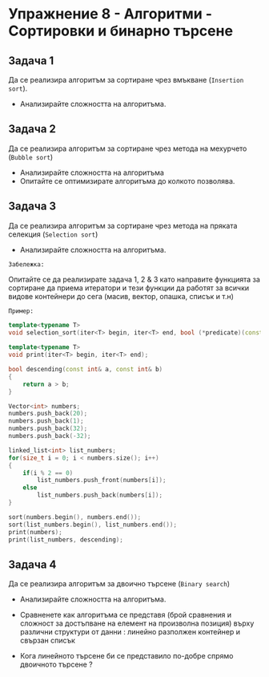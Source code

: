 # Упражнение 8 - Алгоритми - Сортировки и бинарно търсене

## Задача 1
Да се реализира алгоритъм за сортиране чрез вмъкване (`Insertion sort`).

* Анализирайте сложността на алгоритъма.

## Задача 2
Да се реализира алгоритъм за сортиране чрез метода на мехурчето (`Bubble sort`)

* Анализирайте сложността на алгоритъма
* Опитайте се оптимизирате алгоритъма до колкото позволява. 

## Задача 3
Да се реализира алгоритъм за сортиране чрез метода на пряката селекция (`Selection sort`)

* Анализирайте сложността на алгоритъма.

`Забележка:`

Опитайте се да реализирате задача 1, 2 & 3 като направите функцията за сортиране да
приема итератори и тези функции да работят за всички видове контейнери до сега (масив, вектор, опашка, списък и т.н)

`Пример:`
```C++
template<typename T>
void selection_sort(iter<T> begin, iter<T> end, bool (*predicate)(const T&, const T&) = nullptr); // If predicate is nullptr
                                                                                                  // try to use operator '<'
template<typename T>                                                                                 
void print(iter<T> begin, iter<T> end);

bool descending(const int& a, const int& b)
{
    return a > b;
}

Vector<int> numbers;
numbers.push_back(20);
numbers.push_back(1);
numbers.push_back(32);
numbers.push_back(-32);

linked_list<int> list_numbers;
for(size_t i = 0; i < numbers.size(); i++)
{
    if(i % 2 == 0)
        list_numbers.push_front(numbers[i]);
    else
        list_numbers.push_back(numbers[i]);
}

sort(numbers.begin(), numbers.end());
sort(list_numbers.begin(), list_numbers.end());
print(numbers);
print(list_numbers, descending);
```

## Задача 4
Да се реализира алгоритъм за двоично търсене (`Binary search`)

* Анализирайте сложността на алгоритъма.
* Сравненете как алгоритъма се представя (брой сравнения и сложност за достъпване на елемент на произволна позиция) върху различни структури от данни : линейно разполжен контейнер и свързан списък

* Кога линейното търсене би се представило по-добре спрямо двоичното търсене ?
